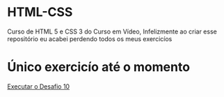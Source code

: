 # HTML-CSS

 Curso de HTML 5 e CSS 3 do Curso em Vídeo, Infelizmente ao criar esse repositório eu acabei perdendo todos os meus exercicíos


<h1>Único exercicío até o momento</h1>

<a href="https://joao-gabriel-2209.github.io/HTML-CSS/d10/"> Executar o Desafio 10</a>